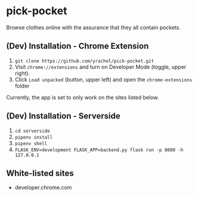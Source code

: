 # pick-pocket

Browse clothes online with the assurance that they all contain pockets.

## (Dev) Installation - Chrome Extension
1. `git clone https://github.com/yrachel/pick-pocket.git`
2. Visit `chrome://extensions` and turn on Developer Mode (toggle, upper right).
3. Click `Load unpacked` (button, upper left) and open the `chrome-extensions` folder

Currently, the app is set to only work on the sites listed below.

## (Dev) Installation - Serverside
1. `cd serverside`
2. `pipenv install`
3. `pipenv shell`
3. `FLASK_ENV=development FLASK_APP=backend.py flask run -p 8080 -h 127.0.0.1`

## White-listed sites
* developer.chrome.com
